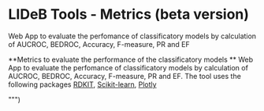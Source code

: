 # LIDeB Tools - Metrics (beta version)
Web App to evaluate the perfomance of classificatory models by calculation of AUCROC, BEDROC, Accuracy, F-measure, PR and EF

**Metrics to evaluate the performance of the classificatory models **
Web App to evaluate the perfomance of classificatory models by calculation of AUCROC, BEDROC, Accuracy, F-measure, PR and EF.
The tool uses the following packages [RDKIT](https://www.rdkit.org/docs/index.html), [Scikit-learn](https://scikit-learn.org/stable/), [Plotly](https://plotly.com/python/)
    
""")
